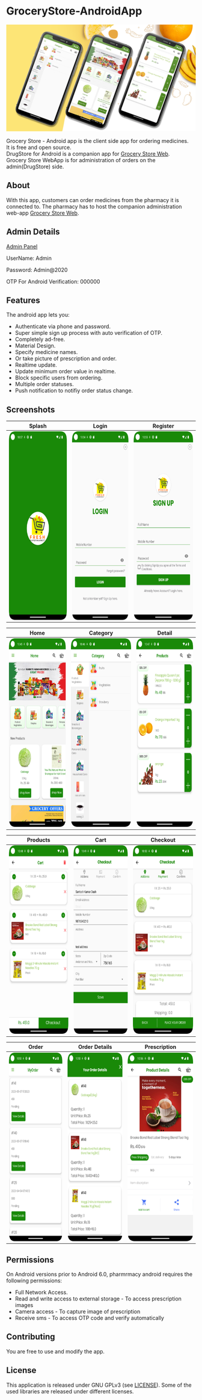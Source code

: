 # GroceryStore-AndroidApp

<img src="screen/banner.png"/>

Grocery Store - Android app is the client side app for ordering medicines.  
It is free and open source.  
DrugStore for Android is a companion app for [Grocery Store Web](https://freshmart.frontendsourcecode.com/).  
Grocery Store WebApp is for administration of orders on the admin(DrugStore) side.



## About

With this app, customers can order medicines from the pharmacy it is connected to.
The pharmacy has to host the companion administration web-app [Grocery Store Web](https://freshmart.frontendsourcecode.com/).


## Admin Details

[Admin Panel](https://freshmart.frontendsourcecode.com/)

UserName: Admin

Password: Admin@2020

OTP For Android Verification: 000000

## Features
The android app lets you:
- Authenticate via phone and password.
- Super simple sign up process with auto verification of OTP.
- Completely ad-free.
- Material Design.
- Specify medicine names.
- Or take picture of prescription and order.
- Realtime update.
- Update minimum order value in realtime.
- Block specific users from ordering.
- Multiple order statuses.
- Push notification to notifiy order status change.



## Screenshots

| Splash | Login | Register |
| ------ | ---- | ------ |
|<img src="screen/1.png" width="230" height="500"/>|<img src="screen/2.png" width="230" height="500"/>|<img src="screen/3.png" width="230" height="500"/>|

| Home | Category | Detail |
| ------ | ---- | ------ |
|<img src="screen/4.png" width="230" height="500"/>|<img src="screen/5.png" width="230" height="500"/>|<img src="screen/6.png" width="230" height="500"/>|

| Products | Cart | Checkout |
| ------ | ---- | ------ |
|<img src="screen/7.png" width="230" height="500"/>|<img src="screen/8.png" width="230" height="500"/>|<img src="screen/9.png" width="230" height="500"/>|

| Order | Order Details | Prescription |
| ------ | ---- | ------ |
|<img src="screen/10.png" width="230" height="500"/>|<img src="screen/11.png" width="230" height="500"/>|<img src="screen/12.png" width="250" height="500"/>|


## Permissions

On Android versions prior to Android 6.0, pharmrmacy android requires the following permissions:
- Full Network Access.
- Read and write access to external storage - To access prescription images
- Camera access - To capture image of prescription
- Receive sms - To access OTP code and verify automatically

## Contributing
You are free to use and modify the app.


## License

This application is released under GNU GPLv3 (see [LICENSE](LICENSE)).
Some of the used libraries are released under different licenses.
